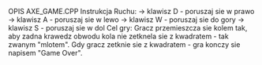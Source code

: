 OPIS AXE_GAME.CPP
    Instrukcja Ruchu:
    -> klawisz D - poruszaj sie w prawo
    -> klawisz A - poruszaj sie w lewo
    -> klawisz W - poruszaj sie do gory
    -> klawisz S - poruszaj sie w dol
    Cel gry:
    Gracz przemieszcza sie kolem tak, aby zadna krawedz obwodu kola nie zetknela sie z kwadratem
    - tak zwanym "mlotem".
    Gdy gracz zetknie sie z kwadratem - gra konczy sie napisem "Game Over". 